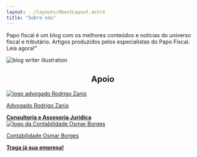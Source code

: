 ```yaml
---
layout: ../layouts/AboutLayout.astro
title: "Sobre nós"
---
```


Papo fiscal é um blog com os melhores conteúdos e notícias do universo fiscal e tributário. Artigos produzidos pelos especialistas do Papo Fiscal. Leia agora!"

<div>
  <img src="/assets/blog.svg" class="sm:w-1/2 mx-auto" alt="blog writer illustration">
</div>

<h2 align="center">Apoio</h2>

<div class="flex flex-col gap-6 m-6 antialiased sm:flex-row sm:gap-4">
  
  <div class="text-center gap-0 shadow-[0.1rem_0.2rem_0.2rem_0.2rem_lightgray] rounded-2xl box-border transition ease-in-out delay-150 hover:scale-105 hover:-translate-y-1 p-3">
    <a href="https://rodrigozanis.adv.br" target="_blank" class="no-underline">
      <div>
        <img src="/assets/logo-rz-consultoria-e-assessoria-juridica.png" class="h-48 w-48 mx-auto" alt="logo advogado Rodrigo Zanis">
        <p class="text-xl font-medium text-black">Advogado Rodrigo Zanis</p>
        <strong class="text-slate-500">Consultoria e Assesoria Jurídica</strong>
      </div>
    </a>
  </div>

  <div class="text-center gap-0 shadow-[0.1rem_0.2rem_0.2rem_0.2rem_lightgray] rounded-2xl box-border transition ease-in-out delay-150 hover:scale-105 hover:-translate-y-1 p-3">
    <a href="https://dzzanis.github.io/contabilidade-osmarborges" target="_blank" class="no-underline">
      <div>
        <img src="/assets/logo-contabilidade-osmar-borges.jpg" class="h-48 w-48 mx-auto" alt="logo da Contabilidade Osmar Borges">
        <p class="text-xl font-medium text-black">Contabilidade Osmar Borges</p>
        <strong class="text-slate-500">Traga já sua empresa!</strong>
      </div>
    </a>
  </div>

</div>
